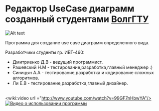 Редактор UseCase диаграмм созданный студентами [ВолгГТУ](http://www.vstu.ru "ВолгГТУ")
===========

![Alt text](http://wiki.poas.vstu.ru/poas_logo.png "Кафедра ПОАС")

Программа для создание use case диаграмм определенного вида.

Разработчики студенты гр. ИВТ-460:
 * Дмитриенко Д.В - ведущий программист.
 * Рашевский Н.М  - тестирование,разработка,главный менеджер :)
 * Синицын А.А  - тестирование,разработка и кодирование сложных алгоритмов.
 * Ли Е.В - тестирование,разработка,главный дизайнер.

<br><wiki:video url ="http://www.youtube.com/watch?v=99GF7nHbwYA"/>
[![Видео о использовании программы](https://dl.dropboxusercontent.com/u/8820886/blog/usecasegit.png)](http://www.youtube.com/watch?v=99GF7nHbwYA)
